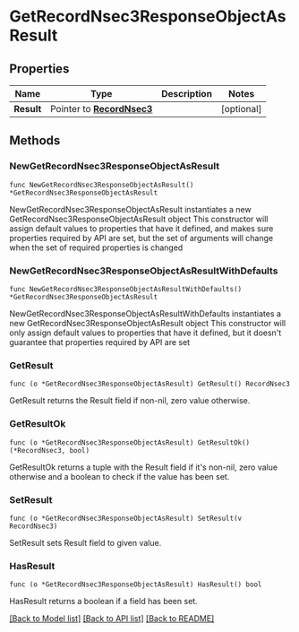 # GetRecordNsec3ResponseObjectAsResult

## Properties

Name | Type | Description | Notes
------------ | ------------- | ------------- | -------------
**Result** | Pointer to [**RecordNsec3**](RecordNsec3.md) |  | [optional] 

## Methods

### NewGetRecordNsec3ResponseObjectAsResult

`func NewGetRecordNsec3ResponseObjectAsResult() *GetRecordNsec3ResponseObjectAsResult`

NewGetRecordNsec3ResponseObjectAsResult instantiates a new GetRecordNsec3ResponseObjectAsResult object
This constructor will assign default values to properties that have it defined,
and makes sure properties required by API are set, but the set of arguments
will change when the set of required properties is changed

### NewGetRecordNsec3ResponseObjectAsResultWithDefaults

`func NewGetRecordNsec3ResponseObjectAsResultWithDefaults() *GetRecordNsec3ResponseObjectAsResult`

NewGetRecordNsec3ResponseObjectAsResultWithDefaults instantiates a new GetRecordNsec3ResponseObjectAsResult object
This constructor will only assign default values to properties that have it defined,
but it doesn't guarantee that properties required by API are set

### GetResult

`func (o *GetRecordNsec3ResponseObjectAsResult) GetResult() RecordNsec3`

GetResult returns the Result field if non-nil, zero value otherwise.

### GetResultOk

`func (o *GetRecordNsec3ResponseObjectAsResult) GetResultOk() (*RecordNsec3, bool)`

GetResultOk returns a tuple with the Result field if it's non-nil, zero value otherwise
and a boolean to check if the value has been set.

### SetResult

`func (o *GetRecordNsec3ResponseObjectAsResult) SetResult(v RecordNsec3)`

SetResult sets Result field to given value.

### HasResult

`func (o *GetRecordNsec3ResponseObjectAsResult) HasResult() bool`

HasResult returns a boolean if a field has been set.


[[Back to Model list]](../README.md#documentation-for-models) [[Back to API list]](../README.md#documentation-for-api-endpoints) [[Back to README]](../README.md)


